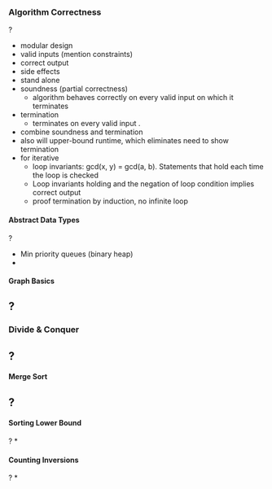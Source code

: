 ### Algorithm Correctness
?
- modular design
- valid inputs (mention constraints)
- correct output
- side effects
- stand alone
- soundness (partial correctness)
	- algorithm behaves correctly on every valid input on which it terminates
- termination
	- terminates on every valid input
.
- combine soundness and termination
- also will upper-bound runtime, which eliminates need to show termination
- for iterative
	- loop invariants: gcd(x, y) = gcd(a, b). Statements that hold each time the loop is checked
	- Loop invariants holding and the negation of loop condition implies correct output
	- proof termination by induction, no infinite loop


#### Abstract Data Types
?
- Min priority queues (binary heap)
- 
#### Graph Basics
?
- 

### Divide & Conquer
?
- 

#### Merge Sort
?
- 

#### Sorting Lower Bound
?
* 

#### Counting Inversions
?
* 
